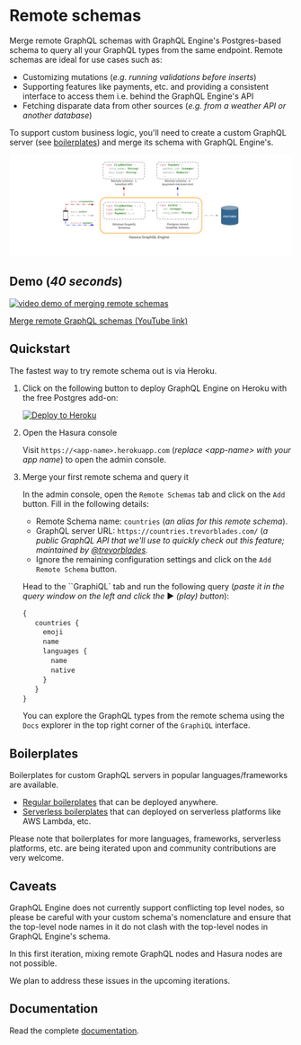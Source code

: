 # Remote schemas

Merge remote GraphQL schemas with GraphQL Engine's Postgres-based schema to query all your GraphQL types from the same endpoint. Remote schemas are ideal for use cases such as:

* Customizing mutations (*e.g. running validations before inserts*)
* Supporting features like payments, etc. and providing a consistent interface to access them i.e. behind the GraphQL Engine's API
* Fetching disparate data from other sources (*e.g. from a weather API or another database*)

To support custom business logic, you'll need to create a custom GraphQL server (see [boilerplates](community/boilerplates/graphql-servers)) and merge its schema with GraphQL Engine's.

![remote schems architecture](assets/remote-schemas-arch.png)

## Demo (*40 seconds*)

[![video demo of merging remote schemas](https://img.youtube.com/vi/eY4n9aPsi0M/0.jpg)](https://www.youtube.com/watch?v=eY4n9aPsi0M)

[Merge remote GraphQL schemas (YouTube link)](https://youtu.be/eY4n9aPsi0M)

## Quickstart

The fastest way to try remote schema out is via Heroku.

1. Click on the following button to deploy GraphQL Engine on Heroku with the free Postgres add-on:

    [![Deploy to Heroku](https://www.herokucdn.com/deploy/button.svg)](https://heroku.com/deploy?template=https://github.com/hasura/graphql-engine-heroku)

2. Open the Hasura console

   Visit `https://<app-name>.herokuapp.com` (*replace \<app-name\> with your app name*) to open the admin console.

3. Merge your first remote schema and query it

   In the admin console, open the ``Remote Schemas`` tab and click on the ``Add`` button. Fill in the following details:
   * Remote Schema name: ``countries`` (*an alias for this remote schema*).
   * GraphQL server URL: ``https://countries.trevorblades.com/`` (*a public GraphQL API that we'll use to quickly check out this feature; maintained by [@trevorblades](https://github.com/trevorblades)*. 
   * Ignore the remaining configuration settings and click on the ``Add Remote Schema`` button.

   Head to the ``GraphiQL` tab and run the following query (*paste it in the query window on the left and click the* ▶️ *(play) button*):

   ```graphql
   {
      countries {
        emoji
        name
        languages {
          name
          native
        }
      }
   }
   ```

   You can explore the GraphQL types from the remote schema using the ``Docs`` explorer in the top right corner of the ``GraphiQL`` interface.

## Boilerplates

Boilerplates for custom GraphQL servers in popular languages/frameworks are available.

* [Regular boilerplates](community/boilerplates/graphql-servers) that can be deployed anywhere.
* [Serverless boilerplates](https://github.com/hasura/graphql-serverless) that can deployed on serverless platforms like AWS Lambda, etc.

Please note that boilerplates for more languages, frameworks, serverless platforms, etc. are being iterated upon and community contributions are very welcome. 


## Caveats

GraphQL Engine does not currently support conflicting top level nodes, so please be careful with your custom schema's nomenclature and ensure that the top-level node names in it do not clash with the top-level nodes in GraphQL Engine's schema.

In this first iteration, mixing remote GraphQL nodes and Hasura nodes are not possible.

We plan to address these issues in the upcoming iterations.

## Documentation

Read the complete [documentation](https://docs.hasura.io/1.0/graphql/manual/remote-schemas/index.html).


